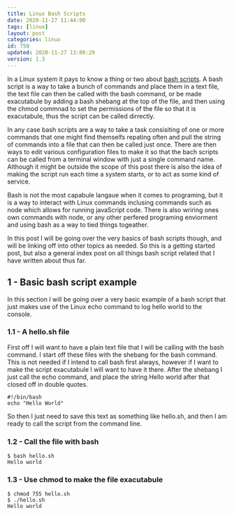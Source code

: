 ```yaml
---
title: Linux Bash Scripts
date: 2020-11-27 11:44:00
tags: [linux]
layout: post
categories: linux
id: 750
updated: 2020-11-27 13:00:29
version: 1.3
---
```



In a Linux system it pays to know a thing or two about [bash scripts](https://ryanstutorials.net/bash-scripting-tutorial/bash-script.php). A bash script is a way to take a bunch of commands and place them in a text file, the text file can then be called with the bash command, or be made exacutabule by adding a bash shebang at the top of the file, and then using the chmod commnad to set the permissions of the file so that it is exacutabule, thus the script can be called dirrectly.

In any case bash scripts are a way to take a task consisiting of one or more commands that one might find themselfs repating often and pull the string of commands into a file that can then be called just once. There are then ways to edit various configuration files to make it so that the bach scripts can be called from a terminal window with just a single command name. Although it might be outside the scope of this post there is also the idea of making the script run each time a system starts, or to act as some kind of service.

Bash is not the most capabule langaue when it comes to programing, but it is a way to interact with Linux commands inclusing commands such as node which allows for running javaScript code. There is also wriring ones own commands with node, or any other perfered programing enviorment and using bash as a way to tied things togeather.

In this post I will be going over the very basics of bash scripts though, and will be linking off into other topics as needed. So this is a getting started post, but also a general index post on all things bash script related that I have written about thus far.

<!-- more -->

## 1 - Basic bash script example

In this section I will be going over a very basic example of a bash script that just makes use of the Linux echo command to log hello world to the console.

### 1.1 - A hello.sh file

First off I will want to have a plain text file that I will be calling with the bash command. I start off these files with the shebang for the bash command. This is not needed if I intend to call bash first always, however if I want to make the script exacutabule I will want to have it there. After the shebang I just call the echo command, and place the string Hello world after that closed off in double quotes.

```
#!/bin/bash
echo "Hello World"
```

So then I just need to save this text as something like hello.sh, and then I am ready to call the script from the command line.

### 1.2 - Call the file with bash

```
$ bash hello.sh
Hello world
```

### 1.3 - Use chmod to make the file exacutabule

```
$ chmod 755 hello.sh
$ ./hello.sh
Hello world
```